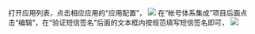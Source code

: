 打开应用列表，点击相应应用的“应用配置”，
![](https://avc.qcloud.com/wiki2.0/im/imgs/20151120085729_37616.png)
在“帐号体系集成”项目后面点击“编辑”，在“验证短信签名”后面的文本框内按规范填写短信签名即可，
![](http://imgcache.tcecqpoc.fsphere.cn/image/mc.qcloudimg.com/static/img/d204cb1c5fe00f4784873ca241095e90/sms.png)